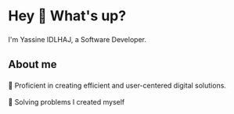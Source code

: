 <h1 align="left">Hey 👋 What's up?</h1>

###

<p align="left">I'm Yassine IDLHAJ, a Software Developer.</p>

###

<h2 align="left">About me</h2>

###

<p align="left">🌱 Proficient in creating efficient and user-centered digital solutions.<br><br>🧩 Solving problems I created myself</p>

###

<div align="left">
</div>

###
